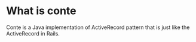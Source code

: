 What is conte
==========

Conte is a Java implementation of ActiveRecord pattern that is just like the ActiveRecord in Rails.




